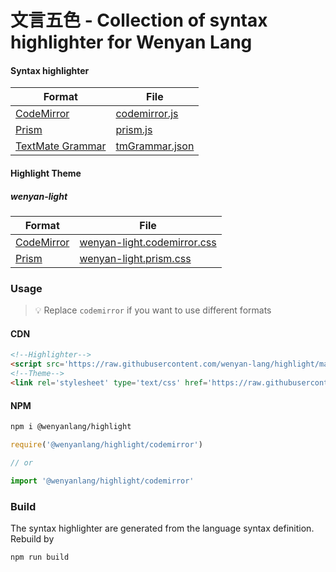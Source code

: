 # 文言五色 - Collection of syntax highlighter for Wenyan Lang


#### Syntax highlighter

| Format | File |
| --- | --- |
| [CodeMirror](https://codemirror.net/mode/) | [codemirror.js](./codemirror.json) |
| [Prism](https://prismjs.com/extending.html) | [prism.js](./prism.js) |
| [TextMate Grammar](https://macromates.com/manual/en/language_grammars) | [tmGrammar.json](./tmGrammar.json) |

#### Highlight Theme

##### wenyan-light

| Format | File |
| --- | --- |
| [CodeMirror](https://codemirror.net/mode/) | [wenyan-light.codemirror.css](./wenyan-light.codemirror.css) |
| [Prism](https://codemirror.net/mode/) | [wenyan-light.prism.css](./wenyan-light.prism.css) |

### Usage

> 💡 Replace `codemirror` if you want to use different formats

#### CDN

```html
<!--Highlighter-->
<script src='https://raw.githubusercontent.com/wenyan-lang/highlight/master/codemirror.js'></script>
<!--Theme-->
<link rel='stylesheet' type='text/css' href='https://raw.githubusercontent.com/wenyan-lang/highlight/master/wenyan-light.codemirror.css'>
```

#### NPM

```bash
npm i @wenyanlang/highlight
```

```js
require('@wenyanlang/highlight/codemirror')

// or 

import '@wenyanlang/highlight/codemirror'
```

### Build

The syntax highlighter are generated from the language syntax definition. Rebuild by 

```bash
npm run build
```